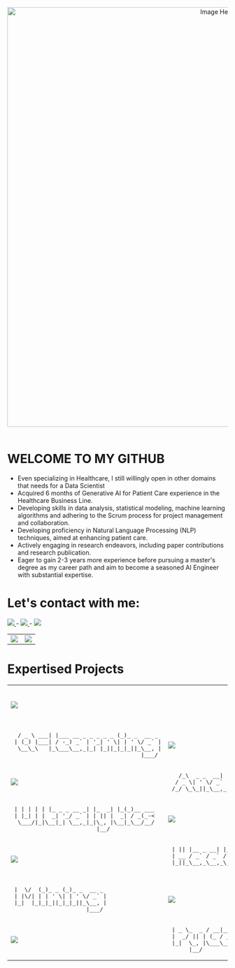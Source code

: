 <header>
<!--    <img width="100%" height="200px" object-fit="cover" src="https://i.pinimg.com/originals/7d/07/a2/7d07a255678962d30d8717dcf5dbd266.gif"> -->
   <img src="https://github.com/thinhsuy/thinhsuy/assets/81562297/eab80de7-aff2-4ae3-aaec-3a8db962cdb8" alt="Image Header" style="width: 100vw; height: auto; object-fit: cover;">

</header>

# WELCOME TO MY GITHUB
- Even specializing in Healthcare, I still willingly open in other domains that needs for a Data Scientist 
- Acquired 6 months of Generative AI for Patient Care experience in the Healthcare Business Line.
- Developing skills in data analysis, statistical modeling, machine learning algorithms and adhering to the Scrum process for project management and collaboration.
- Developing proficiency in Natural Language Processing (NLP) techniques, aimed at enhancing patient care.
- Actively engaging in research endeavors, including paper contributions and research publication.
- Eager to gain 2-3 years more experience before pursuing a master's degree as my career path and aim to become a seasoned AI Engineer with substantial expertise.

# Let's contact with me:

<a href="https://www.facebook.com/profile.php?id=100091778170480">
   <img src="https://img.shields.io/badge/Facebook-6499E9?logo=facebook&logoColor=white">
</a>
<span> - </span>
<a href="https://www.linkedin.com/in/duy-thinh-nguyen-a30145266/">
   <img src="https://img.shields.io/badge/Linkedin-12486B?logo=linkedin&logoColor=white">
</a>
<span> - </span>
<a href="https://famous-antique-470.notion.site/Computer-Science-9352447c180e4afcbcb487332ee59a1d">
   <img src="https://img.shields.io/badge/Notion-191717?logo=notion&logoColor=white">
</a>




<table width="100%", style="border: none;">
 <tr>
   <td width="50%">
     <img src="https://github-readme-stats-git-masterrstaa-rickstaa.vercel.app/api?username=thinhsuy&show_icons=true&theme=dracula&rank_icon=github"/>
   </td>
   
   <td width="50%">
    
   <img src="https://github-readme-stats.vercel.app/api/top-langs/?username=thinhsuy&langs_count=2"/>
    
   </td>
 </tr>
</table>


# Expertised Projects


<table width="100%">
 <tr>
   <td width="50%">

<a href="https://github.com/thinhsuy/Human-Gesture-Detection/">
  <!-- Change the `github-readme-stats.anuraghazra1.vercel.app` to `github-readme-stats.vercel.app`  -->
  <img align="center" src="https://github-readme-stats.anuraghazra1.vercel.app/api/pin/?username=thinhsuy&repo=Human-Gesture-Detection&theme=radical" />
</a>

   </td>
   
   <td width="50%">
<div style="text-align: center; width: 100%;">
<pre width="100%">
 \ \ / / _ \| |  / _ \__ _| __|
  \ V / (_) | |_| (_) \ V /__ \
   |_| \___/|____\___/ \_/|___/
                               
</pre>
</div>

   </td>
 </tr>
 


  <tr>
   <td width="50%">
<pre>
  / _ \ ___| |___ __ _ _ _ _ _ (_)_ _  __ _ 
 | (_) |___| / -_) _` | '_| ' \| | ' \/ _` |
  \__\_\   |_\___\__,_|_| |_||_|_|_||_\__, |
                                      |___/ 
</pre>
   </td>

   <td width="50%">

<a href="https://github.com/thinhsuy/Spaceship_AutoLander">
  <!-- Change the `github-readme-stats.anuraghazra1.vercel.app` to `github-readme-stats.vercel.app`  -->
  <img align="center" src="https://github-readme-stats.anuraghazra1.vercel.app/api/pin/?username=thinhsuy&repo=Spaceship_AutoLander&theme=merko" />
</a>

   </td>
 </tr>



 <tr>
   <td width="50%">

<a href="https://github.com/thinhsuy/ProManager">
  <!-- Change the `github-readme-stats.anuraghazra1.vercel.app` to `github-readme-stats.vercel.app`  -->
  <img align="center" src="https://github-readme-stats.anuraghazra1.vercel.app/api/pin/?username=thinhsuy&repo=ProManager&theme=merko" />
</a>

   </td>
   
   <td width="50%">

<pre>
   /_\  _ _  __| |_ _ ___(_)__| |
  / _ \| ' \/ _` | '_/ _ \ / _` |
 /_/ \_\_||_\__,_|_| \___/_\__,_|                                               
</pre>

   </td>
 </tr>
 

 <tr>
   <td width="50%">

<pre>
 | | | | | |_ _ _ __ _| |_  _| |_(_)__ ___
 | |_| | |  _| '_/ _` | | || |  _| / _(_-<
  \___/|_|\__|_| \__,_|_|\_, |\__|_\__/__/
                         |__/             
</pre>

   </td>
   
   <td width="50%">

<a href="https://github.com/thinhsuy/Intrusion_Warning_HC">
  <!-- Change the `github-readme-stats.anuraghazra1.vercel.app` to `github-readme-stats.vercel.app`  -->
  <img align="center" src="https://github-readme-stats.anuraghazra1.vercel.app/api/pin/?username=thinhsuy&repo=Intrusion_Warning_HC&theme=dracula" />
</a>

   </td>
 </tr>



  <tr>
   <td width="50%">

<a href="https://github.com/thinhsuy/MapReduce_Mining/">
  <!-- Change the `github-readme-stats.anuraghazra1.vercel.app` to `github-readme-stats.vercel.app`  -->
  <img align="center" src="https://github-readme-stats.anuraghazra1.vercel.app/api/pin/?username=thinhsuy&repo=MapReduce_Mining&theme=gruvbox" />
</a>

   </td>
   
   <td width="50%">

<pre>
 | || |__ _ __| |___  ___ _ __ 
 | __ / _` / _` / _ \/ _ \ '_ \
 |_||_\__,_\__,_\___/\___/ .__/
                         |_|                  
</pre>

   </td>
 </tr>



  <tr>
   <td width="50%">

<pre>
 |  \/  (_)_ _ (_)_ _  __ _ 
 | |\/| | | ' \| | ' \/ _` |
 |_|  |_|_|_||_|_|_||_\__, |
                      |___/ 
</pre>

   </td>
   
   <td width="50%">

<a href="https://github.com/thinhsuy/SoundCloud_Exploration/">
  <!-- Change the `github-readme-stats.anuraghazra1.vercel.app` to `github-readme-stats.vercel.app`  -->
  <img align="center" src="https://github-readme-stats.anuraghazra1.vercel.app/api/pin/?username=thinhsuy&repo=SoundCloud_Exploration&theme=dark" />
</a>

   </td>
 </tr>



  <tr>
   <td width="50%">

<a href="https://github.com/thinhsuy/MortalKumbat2D">
  <!-- Change the `github-readme-stats.anuraghazra1.vercel.app` to `github-readme-stats.vercel.app`  -->
  <img align="center" src="https://github-readme-stats.anuraghazra1.vercel.app/api/pin/?username=thinhsuy&repo=MortalKumbat2D&theme=dracula" />
</a>

   </td>
   
   <td width="50%">

<pre>
 | _ \_  _ / __|__ _ _ __  ___ 
 |  _/ || | (_ / _` | '  \/ -_)
 |_|  \_, |\___\__,_|_|_|_\___|
      |__/                     
</pre>

   </td>
 </tr>
 
</table>
























